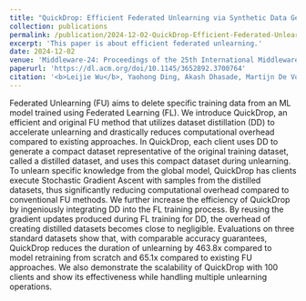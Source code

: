 ```yaml
---
title: "QuickDrop: Efficient Federated Unlearning via Synthetic Data Generation"
collection: publications
permalink: /publication/2024-12-02-QuickDrop-Efficient-Federated-Unlearning-via-Synthetic-Dataset-Generation
excerpt: 'This paper is about efficient federated unlearning.'
date: 2024-12-02
venue: 'Middleware-24: Proceedings of the 25th International Middleware Conference'
paperurl: 'https://dl.acm.org/doi/10.1145/3652892.3700764' 
citation: '<b>Leijie Wu</b>, Yaohong Ding, Akash Dhasade, Martijn De Vos, Anne-marie Kermarrec, Song Guo. &quot;QuickDrop: Efficient Federated Unlearning via Synthetic Data Generation.&quot; <i>Middleware'24</i>. 2024.'
---
```



Federated Unlearning (FU) aims to delete specific training data from an ML model trained using Federated Learning (FL). We introduce QuickDrop, an efficient and original FU method that utilizes dataset distillation (DD) to accelerate unlearning and drastically reduces computational overhead compared to existing approaches. In QuickDrop, each client uses DD to generate a compact dataset representative of the original training dataset, called a distilled dataset, and uses this compact dataset during unlearning. To unlearn specific knowledge from the global model, QuickDrop has clients execute Stochastic Gradient Ascent with samples from the distilled datasets, thus significantly reducing computational overhead compared to conventional FU methods. We further increase the efficiency of QuickDrop by ingeniously integrating DD into the FL training process. By reusing the gradient updates produced during FL training for DD, the overhead of creating distilled datasets becomes close to negligible. Evaluations on three standard datasets show that, with comparable accuracy guarantees, QuickDrop reduces the duration of unlearning by 463.8x compared to model retraining from scratch and 65.1x compared to existing FU approaches. We also demonstrate the scalability of QuickDrop with 100 clients and show its effectiveness while handling multiple unlearning operations.
